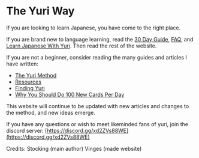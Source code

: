 # The Yuri Way

If you are looking to learn Japanese, you have come to the right place.

If you are brand new to language learning, read the [30 Day Guide](30_Day_Guide.md), [FAQ](FAQ.md), and [Learn Japanese With Yuri](Learn_Japanese_With_Yuri.md). Then read the rest of the website. 

If you are not a beginner, consider reading the many guides and articles I have written:

- [The Yuri Method](The_Yuri_Method.md)
- [Resources](Resources.md)
- [Finding Yuri](Finding_Yuri.md)
- [Why You Should Do 100 New Cards Per Day](Why_You_Should_Do_100_New_Cards_Per_Day.md)

This website will continue to be updated with new articles and changes to the method, and new ideas emerge. 

If you have any questions or wish to meet likeminded fans of yuri, join the discord server:
[https://discord.gg/xd2ZVs88WE](https://discord.gg/xd2ZVs88WE)

Credits:
Stocking (main author)
Vinges (made website)
